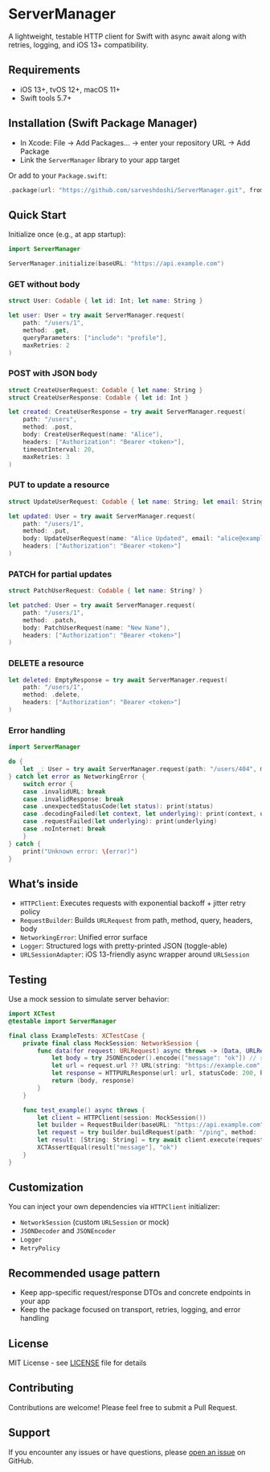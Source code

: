 # ServerManager

A lightweight, testable HTTP client for Swift with async await along with retries, logging, and iOS 13+ compatibility.

## Requirements
- iOS 13+, tvOS 12+, macOS 11+
- Swift tools 5.7+

## Installation (Swift Package Manager)
- In Xcode: File → Add Packages… → enter your repository URL → Add Package
- Link the `ServerManager` library to your app target

Or add to your `Package.swift`:
```swift
.package(url: "https://github.com/sarveshdoshi/ServerManager.git", from: "1.0.0")
```

## Quick Start
Initialize once (e.g., at app startup):
```swift
import ServerManager

ServerManager.initialize(baseURL: "https://api.example.com")
```

### GET without body
```swift
struct User: Codable { let id: Int; let name: String }

let user: User = try await ServerManager.request(
    path: "/users/1",
    method: .get,
    queryParameters: ["include": "profile"],
    maxRetries: 2
)
```

### POST with JSON body
```swift
struct CreateUserRequest: Codable { let name: String }
struct CreateUserResponse: Codable { let id: Int }

let created: CreateUserResponse = try await ServerManager.request(
    path: "/users",
    method: .post,
    body: CreateUserRequest(name: "Alice"),
    headers: ["Authorization": "Bearer <token>"],
    timeoutInterval: 20,
    maxRetries: 3
)
```

### PUT to update a resource
```swift
struct UpdateUserRequest: Codable { let name: String; let email: String }

let updated: User = try await ServerManager.request(
    path: "/users/1",
    method: .put,
    body: UpdateUserRequest(name: "Alice Updated", email: "alice@example.com"),
    headers: ["Authorization": "Bearer <token>"]
)
```

### PATCH for partial updates
```swift
struct PatchUserRequest: Codable { let name: String? }

let patched: User = try await ServerManager.request(
    path: "/users/1",
    method: .patch,
    body: PatchUserRequest(name: "New Name"),
    headers: ["Authorization": "Bearer <token>"]
)
```

### DELETE a resource
```swift
let deleted: EmptyResponse = try await ServerManager.request(
    path: "/users/1",
    method: .delete,
    headers: ["Authorization": "Bearer <token>"]
)
```

### Error handling
```swift
import ServerManager

do {
    let _: User = try await ServerManager.request(path: "/users/404", method: .get)
} catch let error as NetworkingError {
    switch error {
    case .invalidURL: break
    case .invalidResponse: break
    case .unexpectedStatusCode(let status): print(status)
    case .decodingFailed(let context, let underlying): print(context, underlying)
    case .requestFailed(let underlying): print(underlying)
    case .noInternet: break
    }
} catch {
    print("Unknown error: \(error)")
}
```

## What’s inside
- `HTTPClient`: Executes requests with exponential backoff + jitter retry policy
- `RequestBuilder`: Builds `URLRequest` from path, method, query, headers, body
- `NetworkingError`: Unified error surface
- `Logger`: Structured logs with pretty-printed JSON (toggle-able)
- `URLSessionAdapter`: iOS 13-friendly async wrapper around `URLSession`

## Testing
Use a mock session to simulate server behavior:
```swift
import XCTest
@testable import ServerManager

final class ExampleTests: XCTestCase {
    private final class MockSession: NetworkSession {
        func data(for request: URLRequest) async throws -> (Data, URLResponse) {
            let body = try JSONEncoder().encode(["message": "ok"]) // sample payload
            let url = request.url ?? URL(string: "https://example.com")!
            let response = HTTPURLResponse(url: url, statusCode: 200, httpVersion: nil, headerFields: nil)!
            return (body, response)
        }
    }

    func test_example() async throws {
        let client = HTTPClient(session: MockSession())
        let builder = RequestBuilder(baseURL: "https://api.example.com")
        let request = try builder.buildRequest(path: "/ping", method: .get, query: nil, body: Optional<String>.none)
        let result: [String: String] = try await client.execute(request, maxRetries: 0)
        XCTAssertEqual(result["message"], "ok")
    }
}
```

## Customization
You can inject your own dependencies via `HTTPClient` initializer:
- `NetworkSession` (custom `URLSession` or mock)
- `JSONDecoder` and `JSONEncoder`
- `Logger`
- `RetryPolicy`

## Recommended usage pattern
- Keep app-specific request/response DTOs and concrete endpoints in your app
- Keep the package focused on transport, retries, logging, and error handling

## License
MIT License - see [LICENSE](LICENSE) file for details

## Contributing
Contributions are welcome! Please feel free to submit a Pull Request.

## Support
If you encounter any issues or have questions, please [open an issue](https://github.com/sarveshdoshi/ServerManager/issues) on GitHub.

